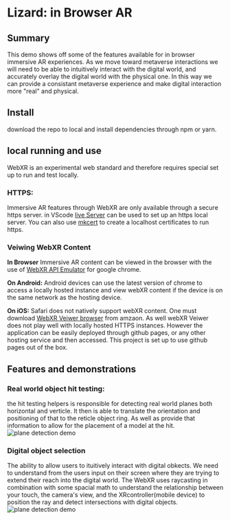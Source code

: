 # Lizard: in Browser AR

## Summary

This demo shows off some of the features available for in browser immersive AR experiences. As we move toward metaverse interactions we will need to be able to intuitively interact with the digital world, and accurately overlay the digital world with the physical one. In this way we can provide a consistant metaverse experience and make digital interaction more "real" and physical.

## Install

download the repo to local and install dependencies through npm or yarn.

## local running and use

WebXR is an experimental web standard and therefore requires special set up to run and test locally.

### HTTPS:

Immersive AR features through WebXR are only available through a secure https server. in VScode [live Server](https://marketplace.visualstudio.com/items?itemName=ritwickdey.LiveServer) can be used to set up an https local server. You can also use [mkcert](https://github.com/FiloSottile/mkcert) to create a localhost certificates to run https.

### Veiwing WebXR Content

**In Browser** Immersive AR content can be viewed in the browser with the use of [WebXR API Emulator](https://chrome.google.com/webstore/detail/webxr-api-emulator/mjddjgeghkdijejnciaefnkjmkafnnje?hl=en#:~:text=WebXR%20Emulator%20extension%20enables%20users,with%20their%20controllers%20to%20emulate.) for google chrome.

**On Android:** Android devices can use the latest version of chrome to access a locally hosted instance and view webXR content if the device is on the same network as the hosting device.

**On iOS:** Safari does not natively support webXR content. One must download [WebXR Veiwer browser](https://apps.apple.com/us/app/webxr-viewer/id1295998056) from amzaon. As well webXR Veiwer does not play well with locally hosted HTTPS instances. However the application can be easily deployed through github pages, or any other hosting service and then accessed. This project is set up to use github pages out of the box.

## Features and demonstrations

### Real world object hit testing:

the hit testing helpers is responsible for detecting real world planes both horizontal and verticle. It then is able to translate the orientation and positioning of that to the reticle object ring. As well as provide that information to allow for the placement of a model at the hit.
![plane detection demo](https://github.com/JakeJustLearning/Lizard/blob/main/src/assets/demoGifs/planeDetection.gif)

### Digital object selection

The ability to allow users to ituitively interact with digital obkects. We need to understand from the users input on their screen where they are trying to extend their reach into the digital world. The WebXR uses raycasting in combination with some spacial math to understand the relationship between your touch, the camera's view, and the XRcontroller(mobile device) to position the ray and detect intersections with digital objects.
![plane detection demo](https://github.com/JakeJustLearning/Lizard/tree/main/src/assets/demoGifs/touchInteraction.gif)
